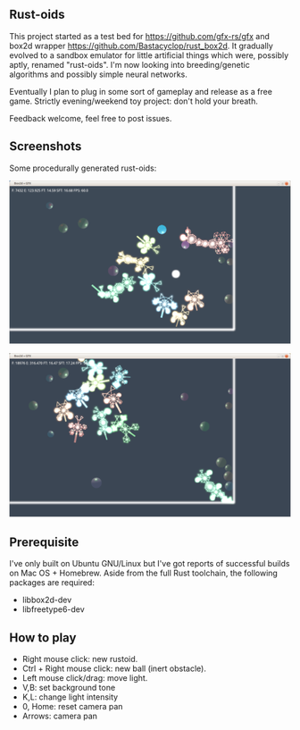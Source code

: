 ## Rust-oids

This project started as a test bed for https://github.com/gfx-rs/gfx and box2d wrapper https://github.com/Bastacyclop/rust_box2d. It gradually evolved to a sandbox emulator for little artificial things which were, possibly aptly, renamed "rust-oids". I'm now looking into breeding/genetic algorithms and possibly simple neural networks.

Eventually I plan to plug in some sort of gameplay and release as a free game. Strictly evening/weekend toy project: don't hold your breath.

Feedback welcome, feel free to post issues.

## Screenshots

Some procedurally generated rust-oids:

![screenshot](img/screenshot_005.png)

![screenshot](img/screenshot_006.png)

## Prerequisite

I've only built on Ubuntu GNU/Linux but I've got reports of successful builds on Mac OS + Homebrew. Aside from the full Rust toolchain, the following packages are required:

- libbox2d-dev
- libfreetype6-dev

## How to play

- Right mouse click: new rustoid.
- Ctrl + Right mouse click: new ball (inert obstacle).
- Left mouse click/drag: move light.
- V,B: set background tone
- K,L: change light intensity
- 0, Home: reset camera pan
- Arrows: camera pan
